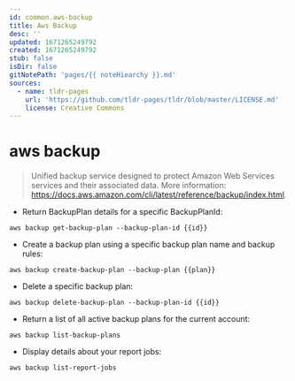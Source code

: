 ```yaml
---
id: common.aws-backup
title: Aws Backup
desc: ''
updated: 1671265249792
created: 1671265249792
stub: false
isDir: false
gitNotePath: 'pages/{{ noteHiearchy }}.md'
sources:
  - name: tldr-pages
    url: 'https://github.com/tldr-pages/tldr/blob/master/LICENSE.md'
    license: Creative Commons
---
```

# aws backup

> Unified backup service designed to protect Amazon Web Services services and their associated data.
> More information: <https://docs.aws.amazon.com/cli/latest/reference/backup/index.html>.

- Return BackupPlan details for a specific BackupPlanId:

`aws backup get-backup-plan --backup-plan-id {{id}}`

- Create a backup plan using a specific backup plan name and backup rules:

`aws backup create-backup-plan --backup-plan {{plan}}`

- Delete a specific backup plan:

`aws backup delete-backup-plan --backup-plan-id {{id}}`

- Return a list of all active backup plans for the current account:

`aws backup list-backup-plans`

- Display details about your report jobs:

`aws backup list-report-jobs`

